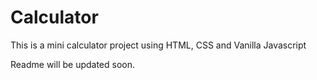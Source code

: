 # Calculator
This is a mini calculator project using HTML, CSS and Vanilla Javascript

 Readme will be updated soon.  
